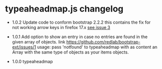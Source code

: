  typeaheadmap.js changelog
==================
* 1.0.2 Update code to conform bootstrap 2.2.2 this contains the fix for not working arrow keys in firefox 17.x [see issue 3](https://github.com/redlab/bootstrap-ext/issues/3)
* 1.0.1 Add option to show an entry in case no entries are found in the given array of objects.
	link https://github.com/redlab/bootstrap-ext/issues/1
	usage:
	pass 'notfound' to typeaheadmap with as content an Array with the same type of objects as your items objects. 

* 1.0.0 typeaheadmap 
